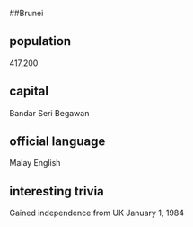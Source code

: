 ##Brunei
## population
417,200

## capital
Bandar Seri Begawan
 
## official language
Malay
English

## interesting trivia
Gained independence from UK January 1, 1984


